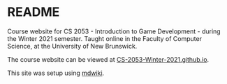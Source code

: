 # README

Course website for CS 2053 - Introduction to Game Development - during the Winter 2021 semester. Taught online in the Faculty of Computer Science, at the University of New Brunswick.

The course website can be viewed at [CS-2053-Winter-2021.github.io](https://CS-2053-Winter-2021.github.io).

This site was setup using [mdwiki](http://dynalon.github.io/mdwiki/).
